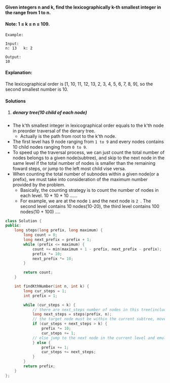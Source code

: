 #### Given integers n and k, find the lexicographically k-th smallest integer in the range from 1 to n.

#### Note: 1 ≤ k ≤ n ≤ 109.

```
Example:

Input:
n: 13   k: 2

Output:
10
```

#### Explanation:
The lexicographical order is [1, 10, 11, 12, 13, 2, 3, 4, 5, 6, 7, 8, 9], so the second smallest number is 10.

#### Solutions

1. ##### denary tree(10 child of each node)

- The k'th smallest integer in lexicographical order equals to the k'th node in preorder traversal of the denary tree.
    - Actually is the path from root to the k'th node.
- The first level has 9 node ranging from `1 to 9` and every nodes contains 10 child nodes ranging from `0 to 9`.
- To speed up the traversal process, we can just count the total number of nodes belongs to a given node(subtree), and skip to the next node in the same level if the total number of nodes is smaller than the remaining foward steps, or jump to the left most child vise versa.
- When counting the total number of subnodes within a given node(or a prefix), we must take into consideration of the maximum number provided by the problem.
    - Basically, the counting strategy is to count the number of nodes in each level. 10 * 10 * 10 ......
    - For example, we are at the node `1` and the next node is `2 `. The second level contains 10 nodes(10-20), the third level contains 100 nodes(10 + 100) ....


```cpp
class Solution {
public:
    long steps(long prefix, long maximum) {
        long count = 0;
        long next_prefix = prefix + 1;
        while (prefix <= maximum) {
            count += min(maximum + 1 - prefix, next_prefix - prefix);
            prefix *= 10;
            next_prefix *= 10;
        }

        return count;
    }

    int findKthNumber(int n, int k) {
        long cur_steps = 1;
        int prefix = 1;

        while (cur_steps < k) {
            // there are next_steps number of nodes in this tree(include self)
            long next_steps = steps(prefix, n);
            // the target node must be within the current subtree, move to the left most child, increase 1 step. e.g 2 -> 20 or  42 -> 420
            if (cur_steps + next_steps > k) {
                prefix *= 10;
                cur_steps += 1;
            // else jump to the next node in the current level and emulate we have moved forward next_steps steps.
            } else {
                prefix += 1;
                cur_steps += next_steps;
            }
        }
        return prefix;
    }
};
```